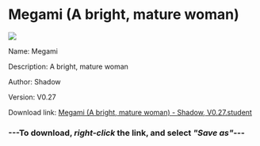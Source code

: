 # Megami (A bright, mature woman)

<img src = "https://raw.githubusercontent.com/Arbiter1223/Koukou-Gurashi-Custom-Students/master/Students/Files/Megami%20(A%20bright%2C%20mature%20woman).png">

Name: Megami

Description: A bright, mature woman

Author: Shadow

Version: V0.27

Download link: <a href="https://raw.githubusercontent.com/Arbiter1223/Koukou-Gurashi-Custom-Students/master/Students/Files/Megami%20(A%20bright%2C%20mature%20woman)%20-%20Shadow%2C%20V0.27.student">Megami (A bright, mature woman) - Shadow, V0.27.student</a>

### ---**To download, _right-click_ the link, and select _"Save as"_**---

